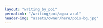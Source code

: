 ```yaml
---
layout: "writing_by_poi"
permalink: "/writing/poi/agua-azul"
header-img: "assets/owner/hero/pois-bg.jpg"
---
```

